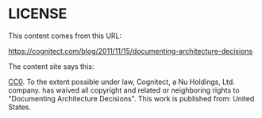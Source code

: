 # LICENSE

This content comes from this URL:

https://cognitect.com/blog/2011/11/15/documenting-architecture-decisions

The content site says this:

[CC0](https://creativecommons.org/publicdomain/zero/1.0/). To the extent possible under law, Cognitect, a Nu Holdings, Ltd. company. has waived all copyright and related or neighboring rights to "Documenting Architecture Decisions". This work is published from: United States.
